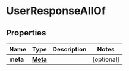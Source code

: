 

# UserResponseAllOf


## Properties

| Name | Type | Description | Notes |
|------------ | ------------- | ------------- | -------------|
|**meta** | [**Meta**](Meta.md) |  |  [optional] |



